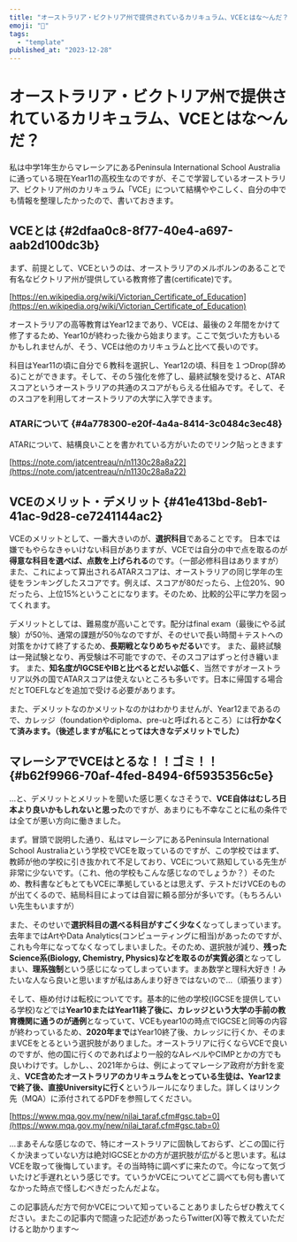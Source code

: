 ```yaml
---
title: "オーストラリア・ビクトリア州で提供されているカリキュラム、VCEとはな〜んだ？"
emoji: "🤖"
tags:
  - "template"
published_at: "2023-12-28"
---
```


# オーストラリア・ビクトリア州で提供されているカリキュラム、VCEとはな〜んだ？

私は中学1年生からマレーシアにあるPeninsula International School Australiaに通っている現在Year11の高校生なのですが、そこで学習しているオーストラリア、ビクトリア州のカリキュラム「VCE」について結構ややこしく、自分の中でも情報を整理したかったので、書いておきます。

## VCEとは {#2dfaa0c8-8f77-40e4-a697-aab2d100dc3b}

まず、前提として、VCEというのは、オーストラリアのメルボルンのあることで有名なビクトリア州が提供している教育修了書(certificate)です。

[https://en.wikipedia.org/wiki/Victorian_Certificate_of_Education](https://en.wikipedia.org/wiki/Victorian_Certificate_of_Education)

オーストラリアの高等教育はYear12まであり、VCEは、最後の２年間をかけて修了するため、Year10が終わった後から始まります。ここで気づいた方もいるかもしれませんが、そう、VCEは他のカリキュラムと比べて長いのです。

科目はYear11の頃に自分で６教科を選択し、Year12の頃、科目を１つDrop(辞める)ことができます。そして、その５強化を修了し、最終試験を受けると、ATARスコアというオーストラリアの共通のスコアがもらえる仕組みです。そして、そのスコアを利用してオーストラリアの大学に入学できます。

### ATARについて {#4a778300-e20f-4a4a-8414-3c0484c3ec48}

ATARについて、結構良いことを書かれている方がいたのでリンク貼っときます

[https://note.com/jatcentreau/n/n1130c28a8a22](https://note.com/jatcentreau/n/n1130c28a8a22)

## VCEのメリット・デメリット {#41e413bd-8eb1-41ac-9d28-ce7241144ac2}

VCEのメリットとして、一番大きいのが、**選択科目**であることです。
日本では嫌でもやらなきゃいけない科目がありますが、VCEでは自分の中で点を取るのが**得意な科目を選べば、点数を上げられる**のです。（一部必修科目はありますが）
また、これによって算出されるATARスコアは、オーストラリアの同じ学年の生徒をランキングしたスコアです。例えば、スコアが80だったら、上位20%、90だったら、上位15%ということになります。そのため、比較的公平に学力を図ってくれます。

デメリットとしては、難易度が高いことです。配分はfinal exam（最後にやる試験）が50％、通常の課題が50％なのですが、そのせいで長い時間＋テストへの対策をかけて終了するため、**長期戦となりめちゃだるい**です。
また、最終試験は一発試験となり、再受験は不可能ですので、そのスコアはずっと付き纏います。
また、**知名度がIGCSEやIBと比べるとだいぶ低く**、当然ですがオーストラリア以外の国でATARスコアは使えないところも多いです。日本に帰国する場合だとTOEFLなどを追加で受ける必要があります。

また、デメリットなのかメリットなのかはわかりませんが、Year12まであるので、カレッジ（foundationやdiploma、pre-uと呼ばれるところ）には**行かなくて済みます。（後述しますが私にとっては大きなデメリットでした）**

## マレーシアでVCEはとるな！！ゴミ！！ {#b62f9966-70af-4fed-8494-6f5935356c5e}

…と、デメリットとメリットを聞いた感じ悪くなさそうで、**VCE自体はむしろ日本より良いかもしれないと思った**のですが、あまりにも不幸なことに私の条件では全てが悪い方向に働きました。

まず。冒頭で説明した通り、私はマレーシアにあるPeninsula International School Australiaという学校でVCEを取っているのですが、この学校ではまず、教師が他の学校に引き抜かれて不足しており、VCEについて熟知している先生が非常に少ないです。（これ、他の学校もこんな感じなのでしょうか？）そのため、教科書などもとてもVCEに準拠しているとは思えず、テストだけVCEのものが出てくるので、結局科目によっては自習に頼る部分が多いです。（もちろんいい先生もいますが）

また、そのせいで**選択科目の選べる科目がすごく少なく**なってしまっています。去年まではArtやData Analytics(コンピューティングに相当)があったのですが、これも今年になってなくなってしまいました。そのため、選択肢が減り、**残ったScience系(Biology, Chemistry, Physics)などを取るのが実質必須**となってしまい、**理系強制**という感じになってしまっています。まあ数学と理科大好き！みたいな人なら良いと思いますが私はあんまり好きではないので…（頑張ります）

そして、極め付けは転校についてです。基本的に他の学校(IGCSEを提供している学校)などでは**Year10またはYear11終了後に、カレッジという大学の手前の教育機関に通うのが通例**となっていて、VCEもyear10の時点でIGCSEと同等の内容が終わっているため、**2020年まで**はYear10終了後、カレッジに行くか、そのままVCEをとるという選択肢がありました。オーストラリアに行くならVCEで良いのですが、他の国に行くのであればより一般的なAレベルやCIMPとかの方でも良いわけです。しかし、、2021年からは、例によってマレーシア政府が方針を変え、**VCE含めたオーストラリアのカリキュラムをとっている生徒は、Year12まで終了後、直接Universityに行く**というルールになりました。詳しくはリンク先（MQA）に添付されてるPDFを参照してください。

[https://www.mqa.gov.my/new/nilai_taraf.cfm#gsc.tab=0](https://www.mqa.gov.my/new/nilai_taraf.cfm#gsc.tab=0)

…まあそんな感じなので、特にオーストラリアに固執しておらず、どこの国に行くか決まっていない方は絶対IGCSEとかの方が選択肢が広がると思います。私はVCEを取って後悔しています。その当時特に調べずに来たので。今になって気づいたけど手遅れという感じです。ていうかVCEについてどこ調べても何も書いてなかった時点で怪しむべきだったんだよな。

この記事読んだ方で何かVCEについて知っていることありましたらぜひ教えてください。またこの記事内で間違った記述があったらTwitter(X)等で教えていただけると助かります〜
